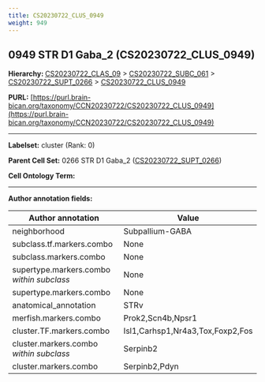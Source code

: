 ```yaml
---
title: CS20230722_CLUS_0949
weight: 949
---
```

## 0949 STR D1 Gaba_2 (CS20230722_CLUS_0949)
<b>Hierarchy: </b>
[CS20230722_CLAS_09](../CS20230722_CLAS_09) >
[CS20230722_SUBC_061](../CS20230722_SUBC_061) >
[CS20230722_SUPT_0266](../CS20230722_SUPT_0266) >
[CS20230722_CLUS_0949](../CS20230722_CLUS_0949)

**PURL:** [https://purl.brain-bican.org/taxonomy/CCN20230722/CS20230722_CLUS_0949](https://purl.brain-bican.org/taxonomy/CCN20230722/CS20230722_CLUS_0949)

---


**Labelset:** cluster (Rank: 0)

**Parent Cell Set:** 0266 STR D1 Gaba_2 ([CS20230722_SUPT_0266](../CS20230722_SUPT_0266))



**Cell Ontology Term:** 

[MARKER GENES.]: #


---

[TRANSFERRED ANNOTATIONS.]: #


[AUTHOR ANNOTATION FIELDS.]: #


**Author annotation fields:**

| Author annotation | Value |
|-------------------|-------|
|neighborhood|Subpallium-GABA|
|subclass.tf.markers.combo|None|
|subclass.markers.combo|None|
|supertype.markers.combo _within subclass_|None|
|supertype.markers.combo|None|
|anatomical_annotation|STRv|
|merfish.markers.combo|Prok2,Scn4b,Npsr1|
|cluster.TF.markers.combo|Isl1,Carhsp1,Nr4a3,Tox,Foxp2,Fos|
|cluster.markers.combo _within subclass_|Serpinb2|
|cluster.markers.combo|Serpinb2,Pdyn|
